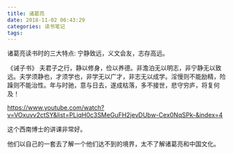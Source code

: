 ```yaml
---
title: 诸葛亮
date: 2018-11-02 06:43:29
categories: 读书笔记
tags:
---
```


诸葛亮读书时的三大特点: 宁静致远，义文会友，志存高远。

《诫子书》
夫君子之行，静以修身，俭以养德。非澹泊无以明志，非宁静无以致远。夫学须静也，才须学也，非学无以广才，非志无以成学。淫慢则不能励精，险躁则不能治性。年与时驰，意与日去，遂成枯落，多不接世，悲守穷庐，将复何及！

https://www.youtube.com/watch?v=VOxuvv2ctSY&list=PLiqH0c3SMeGuFH2jevDUbw-Cex0NqSPk-&index=4

这个西南博士的讲课非常好。

他们以自己的一套去了解一个他们达不到的境界，太不了解诸葛亮和中国文化。
